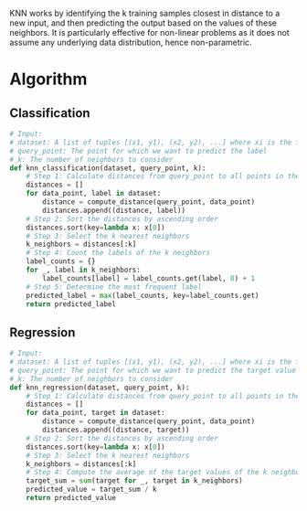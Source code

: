 
KNN works by identifying the k training samples closest in distance to a new input, and then predicting the output based on the values of these neighbors. It is particularly effective for non-linear problems as it does not assume any underlying data distribution, hence non-parametric.

# Algorithm 

## Classification
```python 
# Input: 
# dataset: A list of tuples [(x1, y1), (x2, y2), ...] where xi is the feature vector and yi is the label
# query_point: The point for which we want to predict the label
# k: The number of neighbors to consider
def knn_classification(dataset, query_point, k):
    # Step 1: Calculate distances from query_point to all points in the dataset
    distances = []
    for data_point, label in dataset:
        distance = compute_distance(query_point, data_point)
        distances.append((distance, label))
    # Step 2: Sort the distances by ascending order
    distances.sort(key=lambda x: x[0])
    # Step 3: Select the k nearest neighbors
    k_neighbors = distances[:k]
    # Step 4: Count the labels of the k neighbors
    label_counts = {}
    for _, label in k_neighbors:
        label_counts[label] = label_counts.get(label, 0) + 1
    # Step 5: Determine the most frequent label
    predicted_label = max(label_counts, key=label_counts.get)
    return predicted_label
```
## Regression
```python
# Input:
# dataset: A list of tuples [(x1, y1), (x2, y2), ...] where xi is the feature vector and yi is the target value
# query_point: The point for which we want to predict the target value
# k: The number of neighbors to consider
def knn_regression(dataset, query_point, k):
    # Step 1: Calculate distances from query_point to all points in the dataset
    distances = []
    for data_point, target in dataset:
        distance = compute_distance(query_point, data_point)
        distances.append((distance, target))
    # Step 2: Sort the distances by ascending order
    distances.sort(key=lambda x: x[0])
    # Step 3: Select the k nearest neighbors
    k_neighbors = distances[:k]
    # Step 4: Compute the average of the target values of the k neighbors
    target_sum = sum(target for _, target in k_neighbors)
    predicted_value = target_sum / k
    return predicted_value
```

